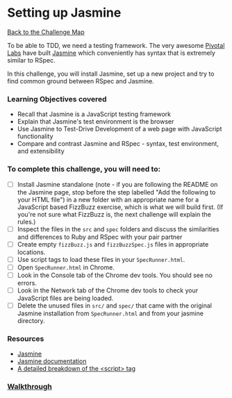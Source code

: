 # Setting up Jasmine

[Back to the Challenge Map](README.md)

To be able to TDD, we need a testing framework. The very awesome [Pivotal Labs](http://pivotal.io/labs) have built [Jasmine](https://github.com/Jasmine/jasmine) which conveniently has syntax that is extremely similar to RSpec.

In this challenge, you will install Jasmine, set up a new project and try to find common ground between RSpec and Jasmine.

### Learning Objectives covered
- Recall that Jasmine is a JavaScript testing framework
- Explain that Jasmine's test environment is the browser
- Use Jasmine to Test-Drive Development of a web page with JavaScript functionality
- Compare and contrast Jasmine and RSpec - syntax, test environment, and extensibility

### To complete this challenge, you will need to:

- [ ] Install Jasmine standalone (note - if you are following the README on the Jasmine page, stop before the step labelled "Add the following to your HTML file") in a new folder with an appropriate name for a JavaScript based FizzBuzz exercise, which is what we will build first. (If you're not sure what FizzBuzz is, the next challenge will explain the rules.)
- [ ] Inspect the files in the `src` and `spec` folders and discuss the similarities and differences to Ruby and RSpec with your pair partner
- [ ] Create empty `fizzBuzz.js` and `fizzBuzzSpec.js` files in appropriate locations.
- [ ] Use script tags to load these files in your `SpecRunner.html`.
- [ ] Open `SpecRunner.html` in Chrome.
- [ ] Look in the Console tab of the Chrome dev tools.  You should see no errors.
- [ ] Look in the Network tab of the Chrome dev tools to check your JavaScript files are being loaded.
- [ ] Delete the unused files in `src/` and `spec/` that came with the original Jasmine installation from `SpecRunner.html` and from your jasmine directory.

### Resources
- [Jasmine](https://github.com/jasmine/jasmine)
- [Jasmine documentation](http://jasmine.github.io/2.3/introduction.html)
- [A detailed breakdown of the &lt;script&gt; tag](http://www.sitepoint.com/a-detailed-breakdown-of-the-script-tag/)

### [Walkthrough](walkthroughs/setting_up_jasmine.md)
